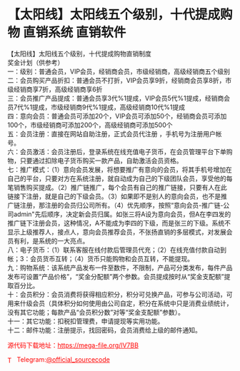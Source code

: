 # 【太阳线】太阳线五个级别，十代提成购物 直销系统 直销软件

【太阳线】太阳线五个级别，十代提成购物直销制度<br>奖金计划（供参考）<br>一：级别：普通会员，VIP会员，经销商会员，市级经销商，高级经销商五个级别<br>二：会员购买产品折扣：普通会员不打折，VIP会员享9折，经销商会员享8折，市级经销商享7折，高级经销商享6折<br>三：会员推广产品提成：普通会员享3代%1提成，VIP会员5代%1提成，经销商会员7代%1提成，市级经销商9代%1提成，高级经销商10代%1提成<br>四：意向会员：普通会员可添加20个，VIP会员可添加50个，经销商会员可添加100个，市级经销商可添加200个，高级经销商可添加500个<br>五：会员注册：直接在网站自助注册，正式会员代注册 ，手机号为注册用户帐号。<br>六：会员激活：会员注册后，登录系统在线充值电子货币，在会员管理平台下单购物，只要通过扣除电子货币购买一款产品，自助激活会员资格。<br>七：推广模式：（1）意向会员发展，将想要推广有意向的会员，将其手机号增加在自己的平台，只要对方在系统注册，就自动成为自己的下级团队会员，享受他的每笔销售购买提成。（2）推广链推广，每个会员有自己的推广链接，只要有人在此链接下注册，就是自己的下级会员。（3）如果即不是别人的意向会员，也不是推广链注册，那注册的会员归公司所有。（4）优先顺序，按照“意向会员-推广链-公司admin"先后顺序，决定新会员归属。如张三将A设为意向会员，但A在李四发的推广链下注册会员，这种情况，A不能成为李四的下级，而是张三的下级。系统不显示上级推荐人，接点人，意向会员推荐会员，不张扬直销的多层模式，对发展会员有利，是系统的一大亮点。<br>八：电子货币：（1）联系客服在线付款后管理员代充；（2）在线充值付款自动到帐；3：会员货币互转；（4）货币只能购物和会员互转，不能提现。<br>九：购物系统：该系统产品发布一件至数件，不限制，产品可分类发布，每件产品发布可设置“产品价格”，“奖金分配额”两个参数。会员提成按时从“奖金支配额”提取百分比。<br>十：会员积分：会员消费将获得相应积分，积分可兑换产品，可参与公司活动，可用来什级会员（具体积分如何使用由公司自定，积分在系统中只是消费业绩统计，没有其它功能；每款产品“会员积分数”对等“奖金支配额”参数）。<br>十一：其它功能：扣税扣管理费，申请提现等实用功能。<br>十二：邮件功能：注册提示，找回密码，会员消费给上级的邮件通知。<br>


<p style="color: red;">源代码下载地址：<a href="https://mega-file.org/lV7BB" style="color: red;">https://mega-file.org/lV7BB</a></p><p style="color: red;"><img src="https://cdn-icons-png.flaticon.com/512/2111/2111646.png" alt="Telegram Icon" style="width: 16px; vertical-align: middle; margin-right: 5px;">Telegram:<a href="https://t.me/official_sourcecode" style="color: red;">@official_sourcecode</a></p>